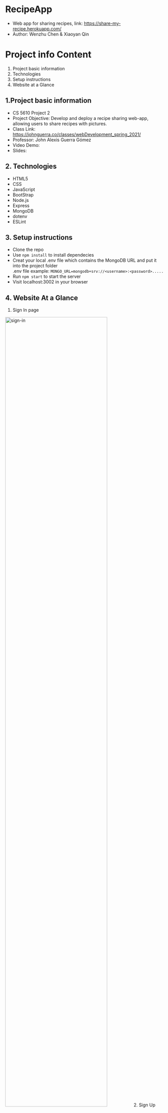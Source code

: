 # RecipeApp
- Web app for sharing recipes, link: https://share-my-recipe.herokuapp.com/
- Author: Wenzhu Chen & Xiaoyan Qin

# Project info Content
1. Project basic information
2. Technologies
3. Setup instructions
4. Website at a Glance

## 1.Project basic information
- CS 5610 Project 2
- Project Objective: Develop and deploy a recipe sharing web-app, allowing users to share recipes with pictures.
- Class Link: https://johnguerra.co/classes/webDevelopment_spring_2021/
- Professor: John Alexis Guerra Gómez
- Video Demo: 
- Slides:

## 2. Technologies
- HTML5
- CSS
- JavaScript
- BootStrap
- Node.js
- Express
- MongoDB
- dotenv
- ESLint

## 3. Setup instructions
- Clone the repo
- Use `npm install` to install dependecies
- Creat your local .env file which contains the MongoDB URL and put it into the project folder
   <br>.env file example: `MONGO_URL=mongodb+srv://<username>:<password>.....`
- Run `npm start` to start the server
- Visit localhost:3002 in your browser

## 4. Website At a Glance
1. Sign In page
<img width="80%" alt="sign-in" src="https://user-images.githubusercontent.com/51281099/111217722-1db4b180-8593-11eb-824f-f7c57da03569.png">
2. Sign Up page
<img width="80%" alt="sign-up" src="https://user-images.githubusercontent.com/51281099/111217140-7899d900-8592-11eb-91b6-44a976380e04.png">
3. View Recipe page
<img width="80%" alt="view-recipe" src="https://user-images.githubusercontent.com/51281099/111235690-675ec580-85ae-11eb-8dfa-ab13f42a82a3.jpg">
4. Create Recipe page
<img width="768" alt="creat-recipe" src="https://user-images.githubusercontent.com/51281099/111235706-76de0e80-85ae-11eb-8de6-ce969422cc57.png">
